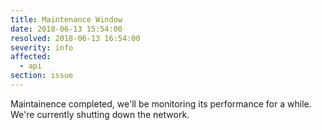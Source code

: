 ```yaml
---
title: Maintenance Window
date: 2018-06-13 15:54:00
resolved: 2018-06-13 16:54:00
severity: info
affected:
  - api
section: issue
---
```


<incident-update title="Completed" title-color="s-operational" date="2018-06-13 16:54:00">
  Maintainence completed, we'll be monitoring its performance for a while.
</incident-update>

<incident-update title="Scheduled" title-color="s-partial" date="2018-06-13 15:54:00">
  We're currently shutting down the network.
</incident-update>
